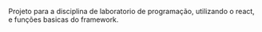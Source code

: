 Projeto para a disciplina de laboratorio de programação, utilizando o react, e funções basicas do framework.
